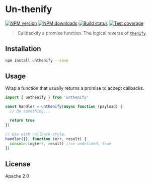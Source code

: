 # Un-thenify

[![NPM version][npm-image]][npm-url]
[![NPM downloads][downloads-image]][downloads-url]
[![Build status][travis-image]][travis-url]
[![Test coverage][coveralls-image]][coveralls-url]

> Callbackify a promise function. The logical reverse of [`thenify`](https://www.npmjs.com/package/thenify).

## Installation

```sh
npm install unthenify --save
```

## Usage

Wrap a function that usually returns a promise to accept callbacks.

```js
import { unthenify } from 'unthenify'

const handler = unthenify(async function (payload) {
  // Do something...

  return true
})

// Use with callback-style.
handler({}, function (err, result) {
  console.log(err, result) //=> undefined, true
})
```

## License

Apache 2.0

[npm-image]: https://img.shields.io/npm/v/unthenify.svg?style=flat
[npm-url]: https://npmjs.org/package/unthenify
[downloads-image]: https://img.shields.io/npm/dm/unthenify.svg?style=flat
[downloads-url]: https://npmjs.org/package/unthenify
[travis-image]: https://img.shields.io/travis/blakeembrey/unthenify.svg?style=flat
[travis-url]: https://travis-ci.org/blakeembrey/unthenify
[coveralls-image]: https://img.shields.io/coveralls/blakeembrey/unthenify.svg?style=flat
[coveralls-url]: https://coveralls.io/r/blakeembrey/unthenify?branch=master
